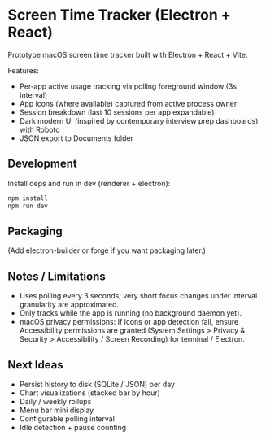 # Screen Time Tracker (Electron + React)

Prototype macOS screen time tracker built with Electron + React + Vite.

Features:
- Per‑app active usage tracking via polling foreground window (3s interval)
- App icons (where available) captured from active process owner
- Session breakdown (last 10 sessions per app expandable)
- Dark modern UI (inspired by contemporary interview prep dashboards) with Roboto
- JSON export to Documents folder

## Development

Install deps and run in dev (renderer + electron):

```bash
npm install
npm run dev
```

## Packaging
(Add electron-builder or forge if you want packaging later.)

## Notes / Limitations
- Uses polling every 3 seconds; very short focus changes under interval granularity are approximated.
- Only tracks while the app is running (no background daemon yet).
- macOS privacy permissions: If icons or app detection fail, ensure Accessibility permissions are granted (System Settings > Privacy & Security > Accessibility / Screen Recording) for terminal / Electron.

## Next Ideas
- Persist history to disk (SQLite / JSON) per day
- Chart visualizations (stacked bar by hour)
- Daily / weekly rollups
- Menu bar mini display
- Configurable polling interval
- Idle detection + pause counting
